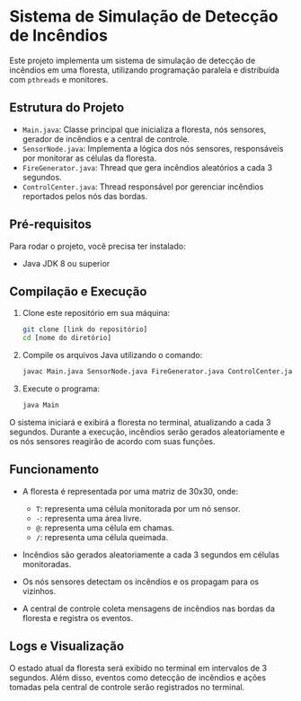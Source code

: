# Sistema de Simulação de Detecção de Incêndios

Este projeto implementa um sistema de simulação de detecção de incêndios em uma floresta, utilizando programação paralela e distribuída com `pthreads` e monitores.

## Estrutura do Projeto

- `Main.java`: Classe principal que inicializa a floresta, nós sensores, gerador de incêndios e a central de controle.
- `SensorNode.java`: Implementa a lógica dos nós sensores, responsáveis por monitorar as células da floresta.
- `FireGenerator.java`: Thread que gera incêndios aleatórios a cada 3 segundos.
- `ControlCenter.java`: Thread responsável por gerenciar incêndios reportados pelos nós das bordas.

## Pré-requisitos

Para rodar o projeto, você precisa ter instalado:

- Java JDK 8 ou superior

## Compilação e Execução

1. Clone este repositório em sua máquina:
    ```bash
    git clone [link do repositório]
    cd [nome do diretório]
    ```

2. Compile os arquivos Java utilizando o comando:
    ```bash
    javac Main.java SensorNode.java FireGenerator.java ControlCenter.java
    ```

3. Execute o programa:
    ```bash
    java Main
    ```

O sistema iniciará e exibirá a floresta no terminal, atualizando a cada 3 segundos. Durante a execução, incêndios serão gerados aleatoriamente e os nós sensores reagirão de acordo com suas funções.

## Funcionamento

- A floresta é representada por uma matriz de 30x30, onde:
    - `T`: representa uma célula monitorada por um nó sensor.
    - `-`: representa uma área livre.
    - `@`: representa uma célula em chamas.
    - `/`: representa uma célula queimada.

- Incêndios são gerados aleatoriamente a cada 3 segundos em células monitoradas.
- Os nós sensores detectam os incêndios e os propagam para os vizinhos.
- A central de controle coleta mensagens de incêndios nas bordas da floresta e registra os eventos.

## Logs e Visualização

O estado atual da floresta será exibido no terminal em intervalos de 3 segundos. Além disso, eventos como detecção de incêndios e ações tomadas pela central de controle serão registrados no terminal.

